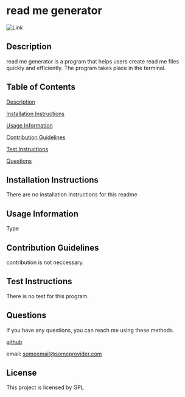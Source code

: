 # read me generator
![Link](https://img.shields.io/github/license/campe0n/readme_generator?label=GPL&message=GPL&style=flat-square)

## Description
read me generator is a program that helps users create read me files quickly and efficiently. The program takes place in the terminal.

## Table of Contents
[Description](#description)

[Installation Instructions](#installation-instructions)

[Usage Information](#usage-information)

[Contribution Guidelines](#contribution-guidelines)

[Test Instructions](#test-instructions)

[Questions](#questions)

## Installation Instructions
There are no installation instructions for this readme

## Usage Information
Type 

## Contribution Guidelines
contribution is not neccessary.

## Test Instructions
There is no test for this program.

## Questions
If you have any questions, you can reach me using these methods.

[github](https://github.com/campe0n)

email: someemail@someprovider.com

## License
This project is licensed by GPL
